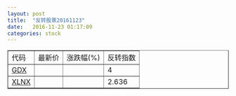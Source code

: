 ```yaml
---
layout: post
title:  "反转股票20161123"
date:   2016-11-23 01:17:09
categories: stock
---
```


<script type="text/javascript">
var stockList = []
stockList.push('gb_gdx');
stockList.push('gb_xlnx');
</script>

<table border="1">
 <tr>
 <td>代码</td>
  <td>最新价</td>
  <td>涨跌幅(%)</td>
 <td>反转指数</td>
</tr>
  <tr id="gdx"><td><a href="http://stock.finance.sina.com.cn/usstock/quotes/GDX.html" target="_blank">GDX</a></td><td></td><td></td><td>4</td></tr>
  <tr id="xlnx"><td><a href="http://stock.finance.sina.com.cn/usstock/quotes/XLNX.html" target="_blank">XLNX</a></td><td></td><td></td><td>2.636</td></tr>
</table>
